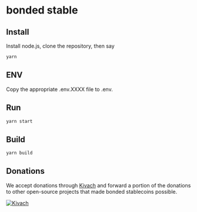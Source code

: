 # bonded stable

## Install

Install node.js, clone the repository, then say

```sh
yarn
```

## ENV

Copy the appropriate .env.XXXX file to .env.

## Run

```sh
yarn start
```

## Build

```sh
yarn build
```

## Donations

We accept donations through [Kivach](https://kivach.org) and forward a portion of the donations to other open-source projects that made bonded stablecoins possible.

[![Kivach](https://kivach.org/api/banner?repo=byteball/bonded-stablecoin-ui)](https://kivach.org/repo/byteball/bonded-stablecoin-ui)
